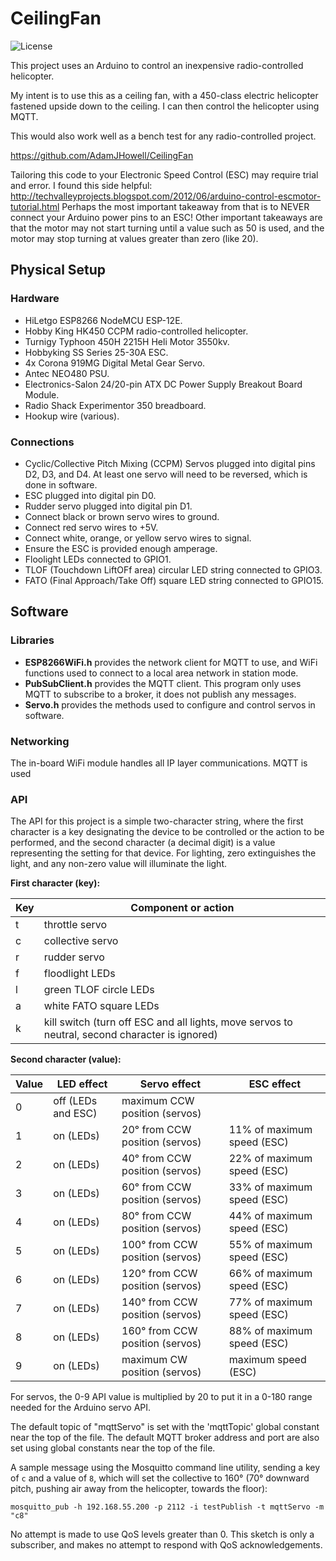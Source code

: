 # CeilingFan

![License](https://img.shields.io/badge/license-MIT-blue "License")

This project uses an Arduino to control an inexpensive radio-controlled helicopter.

My intent is to use this as a ceiling fan, with a 450-class electric helicopter fastened upside down to the ceiling.  I can then control the helicopter using MQTT.

This would also work well as a bench test for any radio-controlled project.

<https://github.com/AdamJHowell/CeilingFan>

Tailoring this code to your Electronic Speed Control (ESC) may require trial and error.  I found this side helpful: <http://techvalleyprojects.blogspot.com/2012/06/arduino-control-escmotor-tutorial.html>  Perhaps the most important takeaway from that is to NEVER connect your Arduino power pins to an ESC!  Other important takeaways are that the motor may not start turning until a value such as 50 is used, and the motor may stop turning at values greater than zero (like 20).

## Physical Setup

### Hardware

- HiLetgo ESP8266 NodeMCU ESP-12E.
- Hobby King HK450 CCPM radio-controlled helicopter.
- Turnigy Typhoon 450H 2215H Heli Motor 3550kv.
- Hobbyking SS Series 25-30A ESC.
- 4x Corona 919MG Digital Metal Gear Servo.
- Antec NEO480 PSU.
- Electronics-Salon 24/20-pin ATX DC Power Supply Breakout Board Module.
- Radio Shack Experimentor 350 breadboard.
- Hookup wire (various).

### Connections

- Cyclic/Collective Pitch Mixing (CCPM) Servos plugged into digital pins D2, D3, and D4.  At least one servo will need to be reversed, which is done in software.
- ESC plugged into digital pin D0.
- Rudder servo plugged into digital pin D1.
- Connect black or brown servo wires to ground.
- Connect red servo wires to +5V.
- Connect white, orange, or yellow servo wires to signal.
- Ensure the ESC is provided enough amperage.
- Floolight LEDs connected to GPIO1.
- TLOF (Touchdown LiftOFf area) circular LED string connected to GPIO3.
- FATO (Final Approach/Take Off) square LED string connected to GPIO15.

## Software

### Libraries

- **ESP8266WiFi.h** provides the network client for MQTT to use, and WiFi functions used to connect to a local area network in station mode.
- **PubSubClient.h** provides the MQTT client.  This program only uses MQTT to subscribe to a broker, it does not publish any messages.
- **Servo.h** provides the methods used to configure and control servos in software.

### Networking

The in-board WiFi module handles all IP layer communications.
MQTT is used

### API

The API for this project is a simple two-character string, where the first character is a key designating the device to be controlled or the action to be performed, and the second character (a decimal digit) is a value representing the setting for that device.
For lighting, zero extinguishes the light, and any non-zero value will illuminate the light.

**First character (key):**

| Key | Component or action |
|---|---|
| t | throttle servo |
| c | collective servo |
| r | rudder servo |
| f | floodlight LEDs |
| l | green TLOF circle LEDs |
| a | white FATO square LEDs |
| k | kill switch (turn off ESC and all lights, move servos to neutral, second character is ignored) |

**Second character (value):**

| Value | LED effect | Servo effect | ESC effect |
|---|---|---|---|
| 0 | off (LEDs and ESC) | maximum CCW position (servos) |
| 1 | on (LEDs) | 20° from CCW position (servos) | 11% of maximum speed (ESC) |
| 2 | on (LEDs) | 40° from CCW position (servos) | 22% of maximum speed (ESC) |
| 3 | on (LEDs) | 60° from CCW position (servos) | 33% of maximum speed (ESC) |
| 4 | on (LEDs) | 80° from CCW position (servos) | 44% of maximum speed (ESC) |
| 5 | on (LEDs) | 100° from CCW position (servos) | 55% of maximum speed (ESC) |
| 6 | on (LEDs) | 120° from CCW position (servos) | 66% of maximum speed (ESC) |
| 7 | on (LEDs) | 140° from CCW position (servos) | 77% of maximum speed (ESC) |
| 8 | on (LEDs) | 160° from CCW position (servos) | 88% of maximum speed (ESC) |
| 9 | on (LEDs) | maximum CW position (servos) | maximum speed (ESC) |

For servos, the 0-9 API value is multiplied by 20 to put it in a 0-180 range needed for the Arduino servo API.

The default topic of "mqttServo" is set with the 'mqttTopic' global constant near the top of the file.  The default MQTT broker address and port are also set using global constants near the top of the file.

A sample message using the Mosquitto command line utility, sending a key of `c` and a value of `8`, which will set the collective to 160° (70° downward pitch, pushing air away from the helicopter, towards the floor):

```mosquitto_pub -h 192.168.55.200 -p 2112 -i testPublish -t mqttServo -m "c8"```

No attempt is made to use QoS levels greater than 0.  This sketch is only a subscriber, and makes no attempt to respond with QoS acknowledgements.
